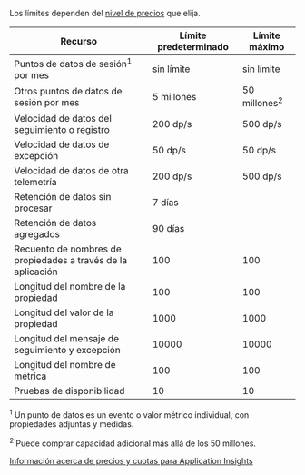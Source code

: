 Los límites dependen del [nivel de precios](https://azure.microsoft.com/pricing/details/application-insights/) que elija.

**Recurso** | **Límite predeterminado** | **Límite máximo**
-------- | ------------- | -------------
Puntos de datos de sesión<sup>1</sup> por mes | sin límite | sin límite
Otros puntos de datos de sesión por mes | 5 millones | 50 millones<sup>2</sup>
Velocidad de datos del seguimiento o registro | 200 dp/s | 500 dp/s
Velocidad de datos de excepción | 50 dp/s | 50 dp/s
Velocidad de datos de otra telemetría | 200 dp/s | 500 dp/s
Retención de datos sin procesar | 7 días
Retención de datos agregados | 90 días
Recuento de nombres de propiedades a través de la aplicación | 100 | 100
Longitud del nombre de la propiedad | 100 | 100
Longitud del valor de la propiedad | 1000 | 1000
Longitud del mensaje de seguimiento y excepción | 10000 | 10000
Longitud del nombre de métrica | 100 | 100
Pruebas de disponibilidad | 10 | 10

<sup>1</sup> Un punto de datos es un evento o valor métrico individual, con propiedades adjuntas y medidas.

<sup>2</sup> Puede comprar capacidad adicional más allá de los 50 millones.
 
[Información acerca de precios y cuotas para Application Insights](../articles/application-insights/app-insights-pricing.md)

<!---HONumber=AcomDC_0316_2016-->